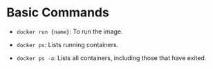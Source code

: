 # Basic Commands

- `docker run {name}`: To run the image.

- `docker ps`: Lists running containers.

- `docker ps -a`: Lists all containers, including those that have exited.

